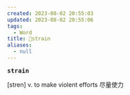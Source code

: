 ```yaml
---
created: 2023-08-02 20:55:03
updated: 2023-08-02 20:55:06
tags:
  - Word
title: 📖strain
aliases:
  - null
---
```


<pre><strong>strain</strong></pre>
[stren]
v. to make violent efforts 尽量使⼒
